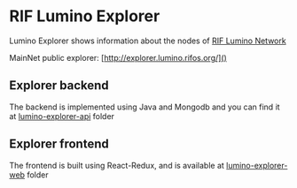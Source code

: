 # RIF Lumino Explorer

Lumino Explorer shows information about the nodes of [RIF Lumino Network](https://github.com/rsksmart/lumino)

MainNet public explorer: [http://explorer.lumino.rifos.org/]()



## Explorer backend 

The backend is implemented using Java and Mongodb and you can find it at [lumino-explorer-api](https://github.com/rsksmart/lumino-explorer/tree/master/lumino-explorer-api) folder

## Explorer frontend 

The frontend is built using React-Redux, and is available at [lumino-explorer-web](https://github.com/rsksmart/lumino-explorer/tree/master/lumino-explorer-web) folder
